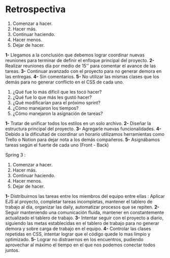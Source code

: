 # Retrospectiva

 1. Comenzar a hacer.
 2. Hacer más.
 3. Continuar haciendo.
 4. Hacer menos.
 5. Dejar de hacer.

**1-** Llegamos a la conclusión que debemos lograr coordinar nuevas reuniones para terminar de definir el enfoque principal del proyecto.
**2-** Realizar reuniones día por medio de 15'' para comentar el avance de las tareas.
**3-** Continuar avanzado con el proyecto para no generar demora en las entregas.
**4-** Sin comentarios.
**5-** No utilizar las mismas clases que los demás para no generar conflicto en el CSS de cada uno.

1. ¿Qué fue lo más dificil que les tocó hacer?
2. ¿Qué fue lo que más les gustó hacer?
3. ¿Qué modificarían para el próximo sprint?
4. ¿Cómo manejaron los tiempos?
5. ¿Cómo manejaron la asignación de tareas?

**1-** Tratar de unificar todos los estilos en un solo archivo.
**2-** Diseñar la estructura principal del proyecto.
**3-** Agregarle nuevas funcionalidades.
**4-** Debido a la dificultad de coordinar un horario utilizamos herramientas como Trello o Notion para dejar nota a los demás compañeros.
**5-** Asignábamos tareas según el fuerte de cada uno (Front - Back)


Spring 3 : 

1. Comenzar a hacer.
2. Hacer más.
3. Continuar haciendo.
4. Hacer menos.
5. Dejar de hacer.

**1-**
Distribuirnos las tareas entre los miembros del equipo entre ellas : Aplicar EJS al proyecto, completar tareas incompletas, mantener el tablero de trabajo al día, organizar las daily, automatizar procesos que se repiten. 
**2-**
Seguir manteniendo una comunicación fluida, mantener en constantemente actualizado el tablero de trabajo. 
**3-**
Intentar seguir con el proyecto a diario, siguiendo las metas establecidas en el tablero de trabajo para no generar demora y sobre carga de trabajo en el equipo. 
**4-**
Controlar las clases repetidas en CSS, intentar lograr que el código quede lo mas limpio y optimizado. 
**5-**
Lograr no distraernos en los encuentros, pudiendo aprovechar al máximo el tiempo en el que nos podemos conectar todos juntos. 